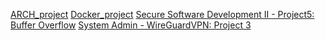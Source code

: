 [ARCH_project](/ARCH_LINUX.md)
[Docker_project](/docker_project.md)
[Secure Software Development II - Project5: Buffer Overflow](/Project5_Notes_Wayd,Sarah.md)
[System Admin - WireGuardVPN: Project 3](/WireGuardVPN_Wayd,Sarah.md)

